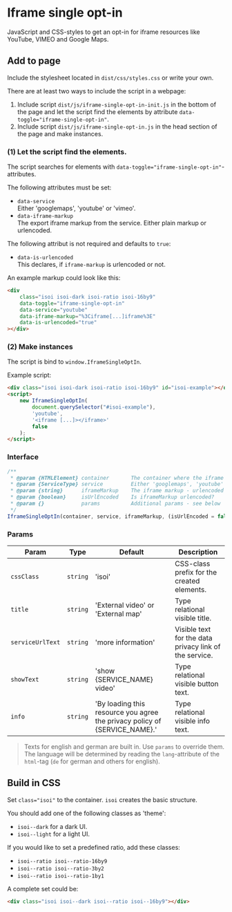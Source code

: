 # Iframe single opt-in

JavaScript and CSS-styles to get an opt-in for iframe resources like YouTube, VIMEO and Google Maps.

## Add to page

Include the stylesheet located in `dist/css/styles.css` or write your own.

There are at least two ways to include the script in a webpage:

1. Include script `dist/js/iframe-single-opt-in-init.js` in the bottom of the page and let the script find the elements by attribute `data-toggle="iframe-single-opt-in"`.
2. Include script `dist/js/iframe-single-opt-in.js` in the head section of the page and make instances.

### (1) Let the script find the elements.

The script searches for elements with `data-toggle="iframe-single-opt-in"`-attributes.

The following attributes must be set:

-   `data-service`  
    Either 'googlemaps', 'youtube' or 'vimeo'.
-   `data-iframe-markup`  
    The export iframe markup from the service. Either plain markup or urlencoded.

The following attribut is not required and defaults to `true`:

-   `data-is-urlencoded`  
    This declares, if `iframe-markup` is urlencoded or not.

An example markup could look like this:

```html
<div
    class="isoi isoi-dark isoi-ratio isoi-16by9"
    data-toggle="iframe-single-opt-in"
    data-service="youtube"
    data-iframe-markup="%3Ciframe[...]iframe%3E"
    data-is-urlencoded="true"
></div>
```

### (2) Make instances

The script is bind to `window.IframeSingleOptIn`.

Example script:

```html
<div class="isoi isoi-dark isoi-ratio isoi-16by9" id="isoi-example"></div>
<script>
    new IframeSingleOptIn(
        document.querySelector("#isoi-example"),
        'youtube',
        '<iframe [...]></iframe>'
        false
    );
</script>
```

### Interface

```js
/**
 * @param {HTMLElement} container       The container where the iframe should be placed in.
 * @param {ServiceType} service         Either 'googlemaps', 'youtube' or 'vimeo'.
 * @param {string}      iframeMarkup    The iframe markup - urlencoded or not.
 * @param {boolean}     isUrlEncoded    Is iframeMarkup urlencoded?
 * @param {}            params          Additional params - see below
 */
IframeSingleOptIn(container, service, iframeMarkup, (isUrlEncoded = false), (params = {}));
```

### Params

| Param            | Type     | Default                                                                    | Description                                            |
| ---------------- | -------- | -------------------------------------------------------------------------- | ------------------------------------------------------ |
| `cssClass`       | `string` | 'isoi'                                                                     | CSS-class prefix for the created elements.             |
| `title`          | `string` | 'External video' or 'External map'                                         | Type relational visible title.                         |
| `serviceUrlText` | `string` | 'more information'                                                         | Visible text for the data privacy link of the service. |
| `showText`       | `string` | 'show {SERVICE_NAME} video'                                                | Type relational visible button text.                   |
| `info`           | `string` | 'By loading this resource you agree the privacy policy of {SERVICE_NAME}.' | Type relational visible info text.                     |

> Texts for english and german are built in. Use `params` to override them. The language will be determined by reading the `lang`-attribute of the `html`-tag (`de` for german and others for english).

## Build in CSS

Set `class="isoi"` to the container. `isoi` creates the basic structure.

You should add one of the following classes as 'theme':

-   `isoi--dark` for a dark UI.
-   `isoi--light` for a light UI.

If you would like to set a predefined ratio, add these classes:

-   `isoi--ratio isoi--ratio-16by9`
-   `isoi--ratio isoi--ratio-3by2`
-   `isoi--ratio isoi--ratio-1by1`

A complete set could be:

```html
<div class="isoi isoi--dark isoi--ratio isoi--16by9"></div>
```
